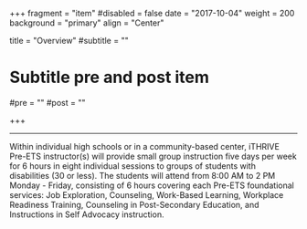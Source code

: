 +++
fragment = "item"
#disabled = false
date = "2017-10-04"
weight = 200
background = "primary"
align = "Center"

title = "Overview"
#subtitle = ""

# Subtitle pre and post item
#pre = ""
#post = ""

+++
***
Within individual high schools or in a community-based center,  iTHRIVE Pre-ETS instructor(s) will provide small group  instruction five days per week for 6 hours in eight individual sessions to groups of students with disabilities (30 or less). The students  will attend from 8:00 AM to 2 PM Monday - Friday, consisting of 6 hours covering each Pre-ETS foundational services: Job Exploration, Counseling, Work-Based Learning, Workplace Readiness Training, Counseling in Post-Secondary Education, and Instructions in Self Advocacy instruction.  